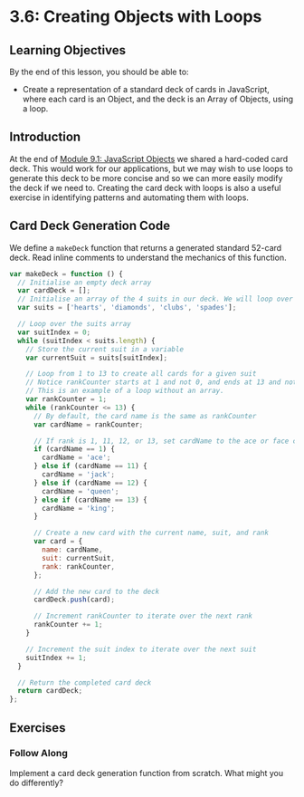 # 3.6: Creating Objects with Loops

## Learning Objectives

By the end of this lesson, you should be able to:

* Create a representation of a standard deck of cards in JavaScript, where each card is an Object, and the deck is an Array of Objects, using a loop.

## Introduction

At the end of [Module 9.1: JavaScript Objects](../1-data-structures-and-manipulations/10.1-javascript-objects.md#hard-coded-card-deck) we shared a hard-coded card deck. This would work for our applications, but we may wish to use loops to generate this deck to be more concise and so we can more easily modify the deck if we need to. Creating the card deck with loops is also a useful exercise in identifying patterns and automating them with loops.

## Card Deck Generation Code

We define a `makeDeck` function that returns a generated standard 52-card deck. Read inline comments to understand the mechanics of this function.

```javascript
var makeDeck = function () {
  // Initialise an empty deck array
  var cardDeck = [];
  // Initialise an array of the 4 suits in our deck. We will loop over this array.
  var suits = ['hearts', 'diamonds', 'clubs', 'spades'];

  // Loop over the suits array
  var suitIndex = 0;
  while (suitIndex < suits.length) {
    // Store the current suit in a variable
    var currentSuit = suits[suitIndex];

    // Loop from 1 to 13 to create all cards for a given suit
    // Notice rankCounter starts at 1 and not 0, and ends at 13 and not 12.
    // This is an example of a loop without an array.
    var rankCounter = 1;
    while (rankCounter <= 13) {
      // By default, the card name is the same as rankCounter
      var cardName = rankCounter;

      // If rank is 1, 11, 12, or 13, set cardName to the ace or face card's name
      if (cardName == 1) {
        cardName = 'ace';
      } else if (cardName == 11) {
        cardName = 'jack';
      } else if (cardName == 12) {
        cardName = 'queen';
      } else if (cardName == 13) {
        cardName = 'king';
      }

      // Create a new card with the current name, suit, and rank
      var card = {
        name: cardName,
        suit: currentSuit,
        rank: rankCounter,
      };

      // Add the new card to the deck
      cardDeck.push(card);

      // Increment rankCounter to iterate over the next rank
      rankCounter += 1;
    }

    // Increment the suit index to iterate over the next suit
    suitIndex += 1;
  }

  // Return the completed card deck
  return cardDeck;
};
```

## Exercises

### Follow Along

Implement a card deck generation function from scratch. What might you do differently?

